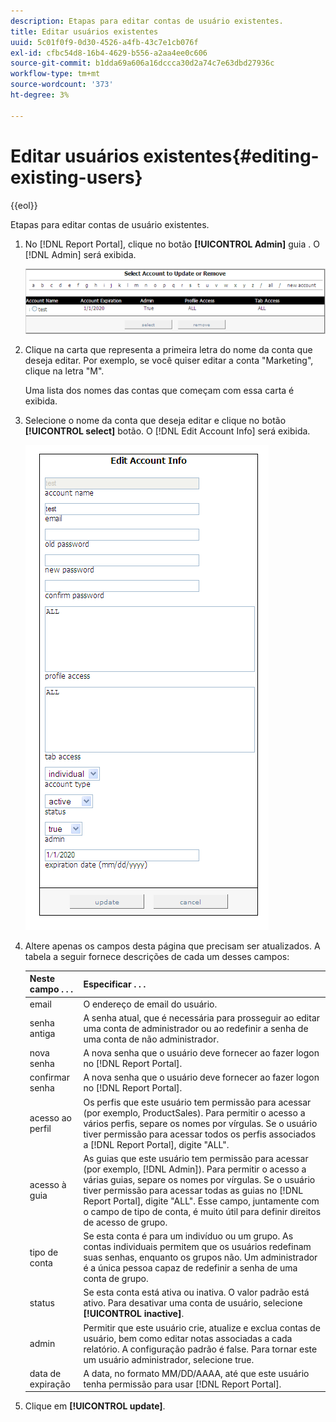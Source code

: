 ```yaml
---
description: Etapas para editar contas de usuário existentes.
title: Editar usuários existentes
uuid: 5c01f0f9-0d30-4526-a4fb-43c7e1cb076f
exl-id: cfbc54d8-16b4-4629-b556-a2aa4ee0c606
source-git-commit: b1dda69a606a16dccca30d2a74c7e63dbd27936c
workflow-type: tm+mt
source-wordcount: '373'
ht-degree: 3%

---
```


# Editar usuários existentes{#editing-existing-users}

{{eol}}

Etapas para editar contas de usuário existentes.

1. No [!DNL Report Portal], clique no botão **[!UICONTROL Admin]** guia . O [!DNL Admin] será exibida.

   ![](assets/report_admintag2.png)

1. Clique na carta que representa a primeira letra do nome da conta que deseja editar. Por exemplo, se você quiser editar a conta &quot;Marketing&quot;, clique na letra &quot;M&quot;.

   Uma lista dos nomes das contas que começam com essa carta é exibida.

1. Selecione o nome da conta que deseja editar e clique no botão **[!UICONTROL select]** botão. O [!DNL Edit Account Info] será exibida.

   ![Informações da etapa](assets/rptPort_scrn_AdminTab_editUser.png)

1. Altere apenas os campos desta página que precisam ser atualizados. A tabela a seguir fornece descrições de cada um desses campos:

   | Neste campo . . . | Especificar . . . |
   |---|---|
   | email | O endereço de email do usuário. |
   | senha antiga | A senha atual, que é necessária para prosseguir ao editar uma conta de administrador ou ao redefinir a senha de uma conta de não administrador. |
   | nova senha | A nova senha que o usuário deve fornecer ao fazer logon no [!DNL Report Portal]. |
   | confirmar senha | A nova senha que o usuário deve fornecer ao fazer logon no [!DNL Report Portal]. |
   | acesso ao perfil | Os perfis que este usuário tem permissão para acessar (por exemplo, ProductSales). Para permitir o acesso a vários perfis, separe os nomes por vírgulas. Se o usuário tiver permissão para acessar todos os perfis associados a [!DNL Report Portal], digite &quot;ALL&quot;. |
   | acesso à guia | As guias que este usuário tem permissão para acessar (por exemplo, [!DNL Admin]). Para permitir o acesso a várias guias, separe os nomes por vírgulas. Se o usuário tiver permissão para acessar todas as guias no [!DNL Report Portal], digite &quot;ALL&quot;. Esse campo, juntamente com o campo de tipo de conta, é muito útil para definir direitos de acesso de grupo. |
   | tipo de conta | Se esta conta é para um indivíduo ou um grupo. As contas individuais permitem que os usuários redefinam suas senhas, enquanto os grupos não. Um administrador é a única pessoa capaz de redefinir a senha de uma conta de grupo. |
   | status | Se esta conta está ativa ou inativa. O valor padrão está ativo. Para desativar uma conta de usuário, selecione **[!UICONTROL inactive]**. |
   | admin | Permitir que este usuário crie, atualize e exclua contas de usuário, bem como editar notas associadas a cada relatório. A configuração padrão é false. Para tornar este um usuário administrador, selecione true. |
   | data de expiração | A data, no formato MM/DD/AAAA, até que este usuário tenha permissão para usar [!DNL Report Portal]. |

1. Clique em **[!UICONTROL update]**.
